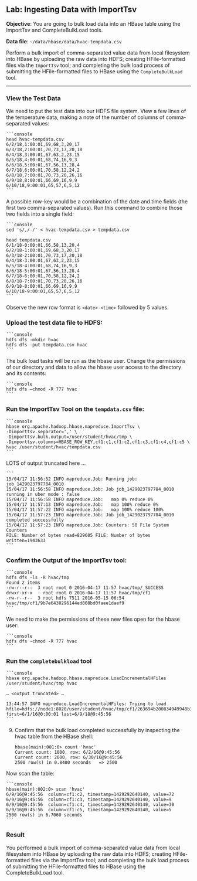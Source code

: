 ## Lab: Ingesting Data with ImportTsv

**Objective**: You are going to bulk load data into an HBase table using the ImportTsv and CompleteBulkLoad tools. 

**Data file**: `~/data/hbase/data/hvac-tempdata.csv`

Perform a bulk import of comma-separated value data from local filesystem into HBase by uploading the raw data into HDFS; 
creating HFile-formatted files via the `ImportTsv` tool; and completing the bulk load process of submitting the 
HFile-formatted files to HBase using the `CompleteBulkLoad` tool.

----

### View the Test Data

We need to put the test data into our HDFS file system. View a few lines of the temperature data, 
making a note of the number of columns of comma-separated values:

    ```console
    head hvac-tempdata.csv 
    6/2/18,1:00:01,69,68,3,20,17
    6/3/18,2:00:01,70,73,17,20,18
    6/4/18,3:00:01,67,63,2,23,15
    6/5/18,4:00:01,68,74,16,9,3
    6/6/18,5:00:01,67,56,13,28,4
    6/7/18,6:00:01,70,58,12,24,2
    6/8/18,7:00:01,70,73,20,26,16
    6/9/18,8:00:01,66,69,16,9,9
    6/10/18,9:00:01,65,57,6,5,12
    ```

A possible row-key would be a combination of the date and time fields (the first two comma-separated values). 
Run this command to combine those two fields into a single field:

    ```console
    sed 's/,/-/' < hvac-tempdata.csv > tempdata.csv

    head tempdata.csv 
    6/1/18-0:00:01,66,58,13,20,4
    6/2/18-1:00:01,69,68,3,20,17
    6/3/18-2:00:01,70,73,17,20,18
    6/4/18-3:00:01,67,63,2,23,15
    6/5/18-4:00:01,68,74,16,9,3
    6/6/18-5:00:01,67,56,13,28,4
    6/7/18-6:00:01,70,58,12,24,2
    6/8/18-7:00:01,70,73,20,26,16
    6/9/18-8:00:01,66,69,16,9,9
    6/10/18-9:00:01,65,57,6,5,12
    ```
 
Observe the new row format is `<date>-<time>` followed by 5 values.

### Upload the test data file to HDFS:

    ```console
    hdfs dfs -mkdir hvac
    hdfs dfs -put tempdata.csv hvac
    ```

The bulk load tasks will be run as the hbase user. Change the permissions of our directory and data to allow the hbase user access to the directory and its contents:

    ```console
    hdfs dfs –chmod -R 777 hvac
    ```
    
### Run the ImportTsv Tool on the `tempdata.csv` file:

    ```console
    hbase org.apache.hadoop.hbase.mapreduce.ImportTsv \ 
    -Dimporttsv.separator=',' \
    -Dimporttsv.bulk.output=/user/student/hvac/tmp \
    -Dimporttsv.columns=HBASE_ROW_KEY,cf1:c1,cf1:c2,cf1:c3,cf1:c4,cf1:c5 \ 
    hvac /user/student/hvac/tempdata.csv
    ```
    
LOTS of output truncated here …

	```
    15/04/17 11:56:52 INFO mapreduce.Job: Running job: job_1429023797784_0010 
    15/04/17 11:56:58 INFO mapreduce.Job: Job job_1429023797784_0010 running in uber mode : false
    15/04/17 11:56:58 INFO mapreduce.Job:	map 0% reduce 0%
    15/04/17 11:57:13 INFO mapreduce.Job:	map 100% reduce 0%
    15/04/17 11:57:22 INFO mapreduce.Job:	map 100% reduce 100%
    15/04/17 11:57:23 INFO mapreduce.Job: Job job_1429023797784_0010 completed successfully
    15/04/17 11:57:23 INFO mapreduce.Job: Counters: 50 File System Counters
    FILE: Number of bytes read=829605 FILE: Number of bytes written=1943633
    ```

### Confirm the Output of the ImportTsv tool:

    ```console
    hdfs dfs -ls -R hvac/tmp 
    Found 2 items
    -rw-r--r--	3 root root	0 2016-04-17 11:57 hvac/tmp/_SUCCESS
    drwxr-xr-x	- root root	0 2016-04-17 11:57 hvac/tmp/cf1
    -rw-r--r--	3 root hdfs	7511 2016-05-15 06:54 hvac/tmp/cf1/9b7e6430296144ed808bd0faee1daef9
    ```
 
We need to make the permissions of these new files open for the hbase user:

    ```console
    hdfs dfs -chmod -R 777 hvac
    ```
    
### Run the `completebulkload` tool

    ```console
    hbase org.apache.hadoop.hbase.mapreduce.LoadIncrementalHFiles /user/student/hvac/tmp hvac
 
    … <output truncated> …

    13:44:57 INFO mapreduce.LoadIncrementalHFiles: Trying to load hfile=hdfs://node1:8020/user/student/hvac/tmp/cf1/263694b200834949948b34df676eb76b first=6/1/16@0:00:01 last=6/9/18@9:45:56
    ```

9. Confirm that the bulk load completed successfully by inspecting the hvac table from the HBase shell:

    ```console
    hbase(main):001:0> count 'hvac'
    Current count: 1000, row: 6/2/16@9:45:56
    Current count: 2000, row: 6/30/16@9:45:56 
    2500 row(s) in 0.8400 seconds	=> 2500
	```

Now scan the table:

    ```console
	hbase(main):002:0> scan 'hvac'
    6/9/16@9:45:56	column=cf1:c2, timestamp=1429292640140, value=72 
    6/9/16@9:45:56	column=cf1:c3, timestamp=1429292640140, value=9 
    6/9/16@9:45:56	column=cf1:c4, timestamp=1429292640140, value=30 
    6/9/16@9:45:56	column=cf1:c5, timestamp=1429292640140, value=5 
    2500 row(s) in 6.7060 seconds
    ```

### Result

You performed a bulk import of comma-separated value data from local filesystem into HBase by uploading 
the raw data into HDFS; creating HFile-formatted files via the ImportTsv tool; and completing the bulk 
load process of submitting the HFile-formatted files to HBase using the CompleteBulkLoad tool.

